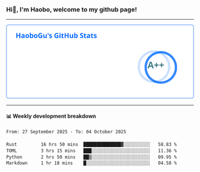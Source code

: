 <!--<h2 align="center"> Hi👋, I'm Haobo, welcome to my github page! </h2>-->
### Hi👋, I'm Haobo, welcome to my github page!
-------

<img href="https://github.com/HaoboGu" src="assets/stats.svg" alt="github stats" /> 

-------

#### 📊 **Weekly development breakdown**
<!--START_SECTION:waka-->

```txt
From: 27 September 2025 - To: 04 October 2025

Rust         16 hrs 50 mins  ██████████████▓░░░░░░░░░░   58.83 %
TOML         3 hrs 15 mins   ███░░░░░░░░░░░░░░░░░░░░░░   11.36 %
Python       2 hrs 50 mins   ██▒░░░░░░░░░░░░░░░░░░░░░░   09.95 %
Markdown     1 hr 18 mins    █░░░░░░░░░░░░░░░░░░░░░░░░   04.58 %
```

<!--END_SECTION:waka-->
<!--
backup url: https://github-readme-status-dusky-ten.vercel.app/api?username=HaoboGu&count_private=true&show_icons=true&theme=transparent&border_color=2f80ed
-->
<!--
**HaoboGu/HaoboGu** is a ✨ _special_ ✨ repository because its `README.md` (this file) appears on your GitHub profile.

Here are some ideas to get you started:

- 🔭 I’m currently working on AI-assisted programming tools
- 🌱 I’m currently learning ...
- 👯 I’m looking to collaborate on ...
- 🤔 I’m looking for help with ...
- 💬 Ask me about ...
- 📫 How to reach me: ...
- 😄 Pronouns: ...
- ⚡ Fun fact: ...
-->

